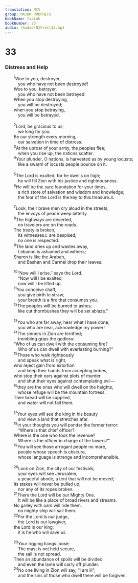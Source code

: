 ```yaml
---
translation: NIV
group: MAJOR PROPHETS
bookName: Isaiah 
bookNumber: 23
audio: \Audio\NIV\es\33.mp3
---
```


<div class="title"><h1>33</h1><h3>Distress and Help </h3></div>
<span class="verse es_33_1">  <sup>1</sup>Woe to you, destroyer, <br/>   you who have not been destroyed! <br/>  Woe to you, betrayer, <br/>   you who have not been betrayed! <br/>  When you stop destroying, <br/>   you will be destroyed; <br/>  when you stop betraying, <br/>   you will be betrayed. <br/><br/></span>
<span class="verse es_33_2">  <sup>2</sup>Lord, be gracious to us; <br/>   we long for you. <br/>  Be our strength every morning, <br/>   our salvation in time of distress. <br/></span>
<span class="verse es_33_3">  <sup>3</sup>At the uproar of your army, the peoples flee; <br/>   when you rise up, the nations scatter. <br/></span>
<span class="verse es_33_4">  <sup>4</sup>Your plunder, O nations, is harvested as by young locusts; <br/>   like a swarm of locusts people pounce on it. <br/><br/></span>
<span class="verse es_33_5">  <sup>5</sup>The Lord is exalted, for he dwells on high; <br/>   he will fill Zion with his justice and righteousness. <br/></span>
<span class="verse es_33_6">  <sup>6</sup>He will be the sure foundation for your times, <br/>   a rich store of salvation and wisdom and knowledge; <br/>   the fear of the Lord is the key to this treasure.<a data-toggle="tooltip" data-placement="bottom" title="Or is a treasure from him">⚓</a><br/><br/></span>
<span class="verse es_33_7">  <sup>7</sup>Look, their brave men cry aloud in the streets; <br/>   the envoys of peace weep bitterly. <br/></span>
<span class="verse es_33_8">  <sup>8</sup>The highways are deserted, <br/>   no travelers are on the roads. <br/>  The treaty is broken, <br/>   its witnesses<a data-toggle="tooltip" data-placement="bottom" title="Dead Sea Scrolls; Masoretic Text / the cities">⚓</a> are despised, <br/>   no one is respected. <br/></span>
<span class="verse es_33_9">  <sup>9</sup>The land dries up and wastes away, <br/>   Lebanon is ashamed and withers; <br/>  Sharon is like the Arabah, <br/>   and Bashan and Carmel drop their leaves. <br/><br/></span>
<span class="verse es_33_10">  <sup>10</sup>“Now will I arise,” says the Lord. <br/>   “Now will I be exalted; <br/>   now will I be lifted up. <br/></span>
<span class="verse es_33_11">  <sup>11</sup>You conceive chaff, <br/>   you give birth to straw; <br/>   your breath is a fire that consumes you. <br/></span>
<span class="verse es_33_12">  <sup>12</sup>The peoples will be burned to ashes; <br/>   like cut thornbushes they will be set ablaze.” <br/><br/></span>
<span class="verse es_33_13">  <sup>13</sup>You who are far away, hear what I have done; <br/>   you who are near, acknowledge my power! <br/></span>
<span class="verse es_33_14">  <sup>14</sup>The sinners in Zion are terrified; <br/>   trembling grips the godless: <br/>  “Who of us can dwell with the consuming fire? <br/>   Who of us can dwell with everlasting burning?” <br/></span>
<span class="verse es_33_15">  <sup>15</sup>Those who walk righteously <br/>   and speak what is right, <br/>  who reject gain from extortion <br/>   and keep their hands from accepting bribes, <br/>  who stop their ears against plots of murder <br/>   and shut their eyes against contemplating evil— <br/></span>
<span class="verse es_33_16">  <sup>16</sup>they are the ones who will dwell on the heights, <br/>   whose refuge will be the mountain fortress. <br/>  Their bread will be supplied, <br/>   and water will not fail them. <br/><br/></span>
<span class="verse es_33_17">  <sup>17</sup>Your eyes will see the king in his beauty <br/>   and view a land that stretches afar. <br/></span>
<span class="verse es_33_18">  <sup>18</sup>In your thoughts you will ponder the former terror: <br/>   “Where is that chief officer? <br/>  Where is the one who took the revenue? <br/>   Where is the officer in charge of the towers?” <br/></span>
<span class="verse es_33_19">  <sup>19</sup>You will see those arrogant people no more, <br/>   people whose speech is obscure, <br/>   whose language is strange and incomprehensible. <br/><br/></span>
<span class="verse es_33_20">  <sup>20</sup>Look on Zion, the city of our festivals; <br/>   your eyes will see Jerusalem, <br/>   a peaceful abode, a tent that will not be moved; <br/>  its stakes will never be pulled up, <br/>   nor any of its ropes broken. <br/></span>
<span class="verse es_33_21">  <sup>21</sup>There the Lord will be our Mighty One. <br/>   It will be like a place of broad rivers and streams. <br/>  No galley with oars will ride them, <br/>   no mighty ship will sail them. <br/></span>
<span class="verse es_33_22">  <sup>22</sup>For the Lord is our judge, <br/>   the Lord is our lawgiver, <br/>  the Lord is our king; <br/>   it is he who will save us. <br/><br/></span>
<span class="verse es_33_23">  <sup>23</sup>Your rigging hangs loose: <br/>   The mast is not held secure, <br/>   the sail is not spread. <br/>  Then an abundance of spoils will be divided <br/>   and even the lame will carry off plunder. <br/></span>
<span class="verse es_33_24">  <sup>24</sup>No one living in Zion will say, “I am ill”; <br/>   and the sins of those who dwell there will be forgiven. <br/></span>
